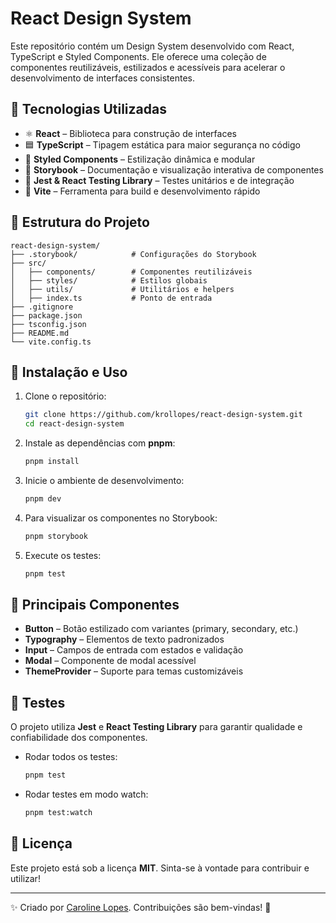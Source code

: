 # React Design System

Este repositório contém um Design System desenvolvido com React, TypeScript e Styled Components. Ele oferece uma coleção de componentes reutilizáveis, estilizados e acessíveis para acelerar o desenvolvimento de interfaces consistentes.

## 📌 Tecnologias Utilizadas

- ⚛️ **React** – Biblioteca para construção de interfaces
- 🟦 **TypeScript** – Tipagem estática para maior segurança no código
- 💅 **Styled Components** – Estilização dinâmica e modular
- 📖 **Storybook** – Documentação e visualização interativa de componentes
- 🧪 **Jest & React Testing Library** – Testes unitários e de integração
- 🚀 **Vite** – Ferramenta para build e desenvolvimento rápido

## 📁 Estrutura do Projeto

```
react-design-system/
├── .storybook/            # Configurações do Storybook
├── src/
│   ├── components/        # Componentes reutilizáveis
│   ├── styles/            # Estilos globais
│   ├── utils/             # Utilitários e helpers
│   ├── index.ts           # Ponto de entrada
├── .gitignore
├── package.json
├── tsconfig.json
├── README.md
└── vite.config.ts
```

## 🚀 Instalação e Uso

1. Clone o repositório:
   ```sh
   git clone https://github.com/krollopes/react-design-system.git
   cd react-design-system
   ```
2. Instale as dependências com **pnpm**:
   ```sh
   pnpm install
   ```
3. Inicie o ambiente de desenvolvimento:
   ```sh
   pnpm dev
   ```
4. Para visualizar os componentes no Storybook:
   ```sh
   pnpm storybook
   ```
5. Execute os testes:
   ```sh
   pnpm test
   ```

## 📌 Principais Componentes

- **Button** – Botão estilizado com variantes (primary, secondary, etc.)
- **Typography** – Elementos de texto padronizados
- **Input** – Campos de entrada com estados e validação
- **Modal** – Componente de modal acessível
- **ThemeProvider** – Suporte para temas customizáveis

## 🧪 Testes

O projeto utiliza **Jest** e **React Testing Library** para garantir qualidade e confiabilidade dos componentes.

- Rodar todos os testes:
  ```sh
  pnpm test
  ```
- Rodar testes em modo watch:
  ```sh
  pnpm test:watch
  ```

## 📜 Licença

Este projeto está sob a licença **MIT**. Sinta-se à vontade para contribuir e utilizar!

---

✨ Criado por [Caroline Lopes](https://github.com/krollopes). Contribuições são bem-vindas! 🚀

